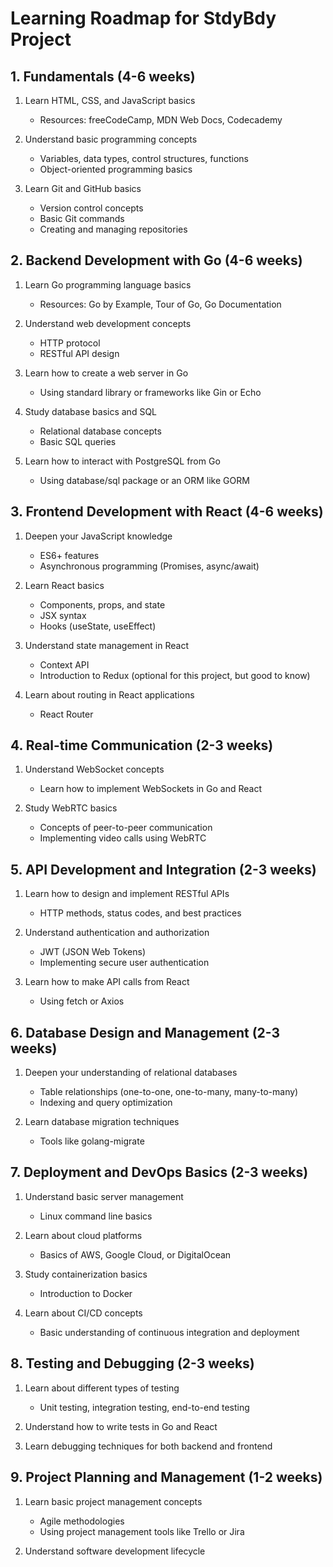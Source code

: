 # Learning Roadmap for StdyBdy Project

## 1. Fundamentals (4-6 weeks)
1. Learn HTML, CSS, and JavaScript basics
   - Resources: freeCodeCamp, MDN Web Docs, Codecademy

2. Understand basic programming concepts
   - Variables, data types, control structures, functions
   - Object-oriented programming basics

3. Learn Git and GitHub basics
   - Version control concepts
   - Basic Git commands
   - Creating and managing repositories

## 2. Backend Development with Go (4-6 weeks)
1. Learn Go programming language basics
   - Resources: Go by Example, Tour of Go, Go Documentation

2. Understand web development concepts
   - HTTP protocol
   - RESTful API design

3. Learn how to create a web server in Go
   - Using standard library or frameworks like Gin or Echo

4. Study database basics and SQL
   - Relational database concepts
   - Basic SQL queries

5. Learn how to interact with PostgreSQL from Go
   - Using database/sql package or an ORM like GORM

## 3. Frontend Development with React (4-6 weeks)
1. Deepen your JavaScript knowledge
   - ES6+ features
   - Asynchronous programming (Promises, async/await)

2. Learn React basics
   - Components, props, and state
   - JSX syntax
   - Hooks (useState, useEffect)

3. Understand state management in React
   - Context API
   - Introduction to Redux (optional for this project, but good to know)

4. Learn about routing in React applications
   - React Router

## 4. Real-time Communication (2-3 weeks)
1. Understand WebSocket concepts
   - Learn how to implement WebSockets in Go and React

2. Study WebRTC basics
   - Concepts of peer-to-peer communication
   - Implementing video calls using WebRTC

## 5. API Development and Integration (2-3 weeks)
1. Learn how to design and implement RESTful APIs
   - HTTP methods, status codes, and best practices

2. Understand authentication and authorization
   - JWT (JSON Web Tokens)
   - Implementing secure user authentication

3. Learn how to make API calls from React
   - Using fetch or Axios

## 6. Database Design and Management (2-3 weeks)
1. Deepen your understanding of relational databases
   - Table relationships (one-to-one, one-to-many, many-to-many)
   - Indexing and query optimization

2. Learn database migration techniques
   - Tools like golang-migrate

## 7. Deployment and DevOps Basics (2-3 weeks)
1. Understand basic server management
   - Linux command line basics

2. Learn about cloud platforms
   - Basics of AWS, Google Cloud, or DigitalOcean

3. Study containerization basics
   - Introduction to Docker

4. Learn about CI/CD concepts
   - Basic understanding of continuous integration and deployment

## 8. Testing and Debugging (2-3 weeks)
1. Learn about different types of testing
   - Unit testing, integration testing, end-to-end testing

2. Understand how to write tests in Go and React

3. Learn debugging techniques for both backend and frontend

## 9. Project Planning and Management (1-2 weeks)
1. Learn basic project management concepts
   - Agile methodologies
   - Using project management tools like Trello or Jira

2. Understand software development lifecycle
